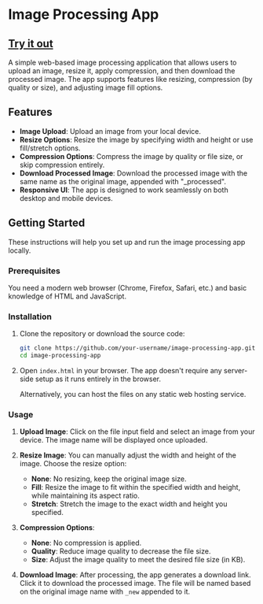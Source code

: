 # Image Processing App

## [Try it out](https://imagething.pages.dev)

A simple web-based image processing application that allows users to upload an image, resize it, apply compression, and then download the processed image. The app supports features like resizing, compression (by quality or size), and adjusting image fill options.

## Features

- **Image Upload**: Upload an image from your local device.
- **Resize Options**: Resize the image by specifying width and height or use fill/stretch options.
- **Compression Options**: Compress the image by quality or file size, or skip compression entirely.
- **Download Processed Image**: Download the processed image with the same name as the original image, appended with "_processed".
- **Responsive UI**: The app is designed to work seamlessly on both desktop and mobile devices.

## Getting Started

These instructions will help you set up and run the image processing app locally.

### Prerequisites

You need a modern web browser (Chrome, Firefox, Safari, etc.) and basic knowledge of HTML and JavaScript.

### Installation

1. Clone the repository or download the source code:

   ```bash
   git clone https://github.com/your-username/image-processing-app.git
   cd image-processing-app
   ```

2. Open `index.html` in your browser. The app doesn't require any server-side setup as it runs entirely in the browser.

   Alternatively, you can host the files on any static web hosting service.

### Usage

1. **Upload Image**: Click on the file input field and select an image from your device. The image name will be displayed once uploaded.
   
2. **Resize Image**: You can manually adjust the width and height of the image. Choose the resize option:
   - **None**: No resizing, keep the original image size.
   - **Fill**: Resize the image to fit within the specified width and height, while maintaining its aspect ratio.
   - **Stretch**: Stretch the image to the exact width and height you specified.

3. **Compression Options**:
   - **None**: No compression is applied.
   - **Quality**: Reduce image quality to decrease the file size.
   - **Size**: Adjust the image quality to meet the desired file size (in KB).
   
4. **Download Image**: After processing, the app generates a download link. Click it to download the processed image. The file will be named based on the original image name with `_new` appended to it.
